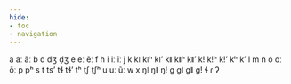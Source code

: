 ```yaml
---
hide:
- toc
- navigation
---
```

a
aː
ãː
b
d
dɮ
d̠ʒ
e
eː
ẽː
f
h
i
iː
ĩː
j
k
kǀ
kǀʰ
kǀʼ
kǁ
kǁʰ
kǁʼ
kǃ
kǃʰ
kǃʼ
kʰ
kʼ
l
m
n
o
oː
õː
p
pʰ
s
t
tsʼ
tɬ
tɬʼ
tʰ
t̠ʃ
t̠ʃʰ
u
uː
ũː
w
x
ŋǀ
ŋǁ
ŋǃ
ɡ
ɡǀ
ɡǁ
ɡǃ
ɬ
ɾ
ʔ
